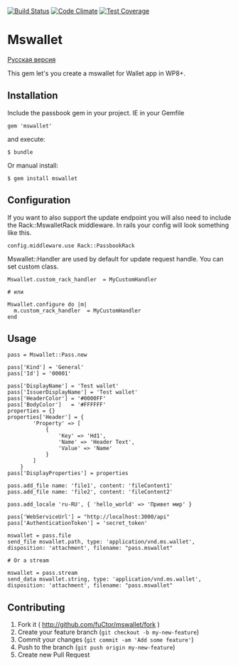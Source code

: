 [![Build Status](https://travis-ci.org/fuCtor/mswallet.svg)](https://travis-ci.org/fuCtor/mswallet)
[![Code Climate](https://codeclimate.com/github/fuCtor/mswallet/badges/gpa.svg)](https://codeclimate.com/github/fuCtor/mswallet)
[![Test Coverage](https://codeclimate.com/github/fuCtor/mswallet/badges/coverage.svg)](https://codeclimate.com/github/fuCtor/mswallet)

# Mswallet

[Русская версия](https://github.com/fuCtor/mswallet/blob/master/README.ru.md)

This gem let's you create a mswallet for Wallet app in WP8+.

## Installation

Include the passbook gem in your project.
IE in your Gemfile

    gem 'mswallet'

and execute:

    $ bundle

Or manual install:

    $ gem install mswallet

## Configuration
If you want to also support the update endpoint you will also need to include the Rack::MswalletRack middleware. In rails your config will look something like this.

    config.middleware.use Rack::PassbookRack

Mswallet::Handler are used by default for update request handle. You can set custom class.

    Mswallet.custom_rack_handler  = MyCustomHandler

    # или

    Mswallet.configure do |m|
      m.custom_rack_handler  = MyCustomHandler
    end

## Usage

    pass = Mswallet::Pass.new

    pass['Kind'] = 'General'
    pass['Id'] = '00001'

    pass['DisplayName'] = 'Test wallet'
    pass['IssuerDisplayName'] = 'Test wallet'
    pass['HeaderColor'] = '#0000FF'
    pass['BodyColor']   = '#FFFFFF'
    properties = {}
    properties['Header'] = {
            'Property' => [
                {
                    'Key' => 'Hd1',
                    'Name' => 'Header Text',
                    'Value' => 'Name'
                }
            ]
        }
    pass['DisplayProperties'] = properties

    pass.add_file name: 'file1', content: 'fileContent1'
    pass.add_file name: 'file2', content: 'fileContent2'

    pass.add_locale 'ru-RU', { 'hello_world' => 'Привет мир' }

    pass['WebServiceUrl'] = "http://localhost:3000/api"
    pass['AuthenticationToken'] = 'secret_token'

    mswallet = pass.file
    send_file mswallet.path, type: 'application/vnd.ms.wallet', disposition: 'attachment', filename: "pass.mswallet"

    # Or a stream

    mswallet = pass.stream
    send_data mswallet.string, type: 'application/vnd.ms.wallet', disposition: 'attachment', filename: "pass.mswallet"

## Contributing

1. Fork it ( http://github.com/fuCtor/mswallet/fork )
2. Create your feature branch (`git checkout -b my-new-feature`)
3. Commit your changes (`git commit -am 'Add some feature'`)
4. Push to the branch (`git push origin my-new-feature`)
5. Create new Pull Request
